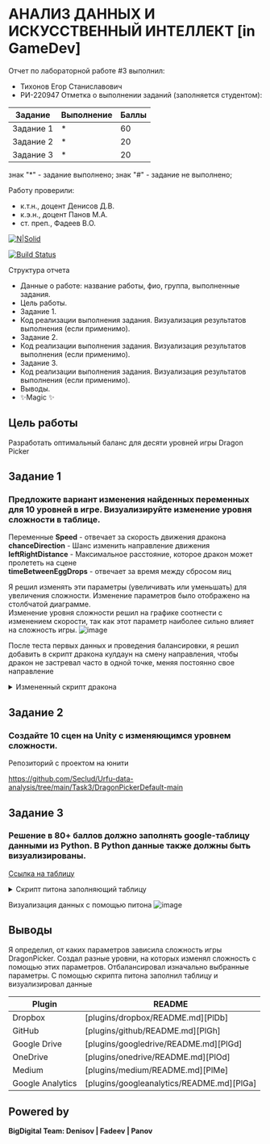 # АНАЛИЗ ДАННЫХ И ИСКУССТВЕННЫЙ ИНТЕЛЛЕКТ [in GameDev]
Отчет по лабораторной работе #3 выполнил:
- Тихонов Егор Станиславович
- РИ-220947
Отметка о выполнении заданий (заполняется студентом):

| Задание | Выполнение | Баллы |
| ------ | ------ | ------ |
| Задание 1 | * | 60 |
| Задание 2 | * | 20 |
| Задание 3 | * | 20 |

знак "*" - задание выполнено; знак "#" - задание не выполнено;

Работу проверили:
- к.т.н., доцент Денисов Д.В.
- к.э.н., доцент Панов М.А.
- ст. преп., Фадеев В.О.

[![N|Solid](https://cldup.com/dTxpPi9lDf.thumb.png)](https://nodesource.com/products/nsolid)

[![Build Status](https://travis-ci.org/joemccann/dillinger.svg?branch=master)](https://travis-ci.org/joemccann/dillinger)

Структура отчета

- Данные о работе: название работы, фио, группа, выполненные задания.
- Цель работы.
- Задание 1.
- Код реализации выполнения задания. Визуализация результатов выполнения (если применимо).
- Задание 2.
- Код реализации выполнения задания. Визуализация результатов выполнения (если применимо).
- Задание 3.
- Код реализации выполнения задания. Визуализация результатов выполнения (если применимо).
- Выводы.
- ✨Magic ✨

## Цель работы
Разработать оптимальный баланс для десяти уровней игры Dragon Picker


## Задание 1
### Предложите вариант изменения найденных переменных для 10 уровней в игре. Визуализируйте изменение уровня сложности в таблице. 

Переменные
**Speed** - отвечает за скорость движения дракона  
**chanceDirection** - Шанс изменить направление движения  
**leftRightDistance** - Максимальное расстояние, которое дракон может пролететь на сцене  
**timeBetweenEggDrops** - отвечает за время между сбросом яиц  

Я решил изменять эти параметры (увеличивать или уменьшать) для увеличения сложности. Изменение параметров было отображено на столбчатой диаграмме.  
Изменение уровня сложности решил на графике соотнести с изменением скорости, так как этот параметр наиболее сильно влияет на сложность игры.
![image](https://github.com/Seclud/Urfu-data-analysis/assets/82933148/b1ed02e1-7635-4251-9895-643376a2d60e)

После теста первых данных и проведения балансировки, я решил добавить в скрипт дракона кулдаун на смену направления, чтобы дракон не застревал часто в одной точке, меняя постоянно свое направление

<details>
<summary>Измененный скрипт дракона</summary>

```cs
using System.Collections;
using System.Collections.Generic;
using UnityEngine;

public class EnemyDragon : MonoBehaviour
{
    public GameObject dragonEggPrefab;
    public float speed = 1;
    public float timeBetweenEggDrops = 1f;
    public float leftRightDistance = 10f;
    public float chanceDirection = 0.1f;
    private float directionChangeCooldown = 2.0f; // Кулдаун в секундах
    private float timeSinceDirectionChange = 0.0f; // Время с последней смены направления

    void Start()
    {
        Invoke("DropEgg", 2f);

    }

    void DropEgg(){
        Vector3 myVector = new Vector3(0.0f, 5.0f, 0.0f);
        GameObject egg = Instantiate<GameObject>(dragonEggPrefab);
        egg.transform.position = transform.position + myVector;
        Invoke("DropEgg", timeBetweenEggDrops);
    }

    // Update is called once per frame
    void Update()
    {
        Vector3 pos = transform.position;
        pos.x += speed * Time.deltaTime;
        transform.position = pos;

        if (pos.x < -leftRightDistance){
            speed = Mathf.Abs(speed);
        }
        else if (pos.x > leftRightDistance){
            speed = -Mathf.Abs(speed);
        }
    }
    
    
    private void FixedUpdate() {
        timeSinceDirectionChange += Time.fixedDeltaTime; // Увеличиваю таймер

        if (Random.value < chanceDirection && timeSinceDirectionChange >= directionChangeCooldown)
        {
            speed *= -1;
            timeSinceDirectionChange = 0.0f; // Сбросить таймер
        }
    }
}
```

</details>

## Задание 2
### Создайте 10 сцен на Unity с изменяющимся уровнем сложности.

Репозиторий с проектом на юнити

https://github.com/Seclud/Urfu-data-analysis/tree/main/Task3/DragonPickerDefault-main

## Задание 3
### Решение в 80+ баллов должно заполнять google-таблицу данными из Python. В Python данные также должны быть визуализированы.

[Ссылка на таблицу](https://docs.google.com/spreadsheets/d/1gX0QoAih_NlwM91knSoOocxWcyhtXib_C4j9Bwn2Jdw/edit?usp=sharing)
<details>
<summary>Скрипт питона заполняющий таблицу</summary>

```py
import gspread
import matplotlib.pyplot as plt
import numpy as np

gc = gspread.service_account(filename='ivory-volt-367415-cc8a447ba86e.json')
sh = gc.open("UnityDataScienceLab3")

data = {
    'Level': [1, 2, 3, 4, 5, 6, 7, 8, 9, 10],
    'Dragon Speed': [4, 5, 6, 7, 8, 9, 10, 11, 12, 13],
    'Time Between Egg Drops': [2, 1.05, 1.1, 1.15, 1.2, 1.25, 1.3, 1.35, 1.4, 1.45],
    'Left-Right Distance': [10, 12, 14, 16, 18, 20, 20, 22, 22, 22],
    'Direction Change Probability': [0.01, 0.02, 0.03, 0.04, 0.05, 0.06, 0.07, 0.08, 0.09, 0.1]
}

data_balanced = {
    'Level': [1, 2, 3, 4, 5, 6, 7, 8, 9, 10],
    'Dragon Speed': [4, 6, 8, 10, 12, 14, 16, 18, 20, 22 ],
    'Time Between Egg Drops': [2, 1.85, 1.7, 1.55, 1.4, 1.25, 1.1, 0.95, 0.8, 0.65],
    'Left-Right Distance': [10, 12, 14, 16, 18, 20, 20, 20, 20, 20],
    'Direction Change Probability': [0.01, 0.02, 0.03, 0.04, 0.05, 0.06, 0.07, 0.08, 0.09, 0.1]
}

for i in range(len(data['Level'])):
    row = [data['Level'][i], data['Dragon Speed'][i], data['Time Between Egg Drops'][i],data['Left-Right Distance'][i], data['Direction Change Probability'][i]]
    cell_range = f'A{i+3}:E{i+3}'
    sh.worksheet('Лист2').update(cell_range, [row])
    
    row_balanced =[data_balanced['Level'][i], data_balanced['Dragon Speed'][i], data_balanced['Time Between Egg Drops'][i], data_balanced['Left-Right Distance'][i],data_balanced['Direction Change Probability'][i]]
    cell_range_balanced = f'A{i+16}:E{i+16}'
    sh.worksheet('Лист2').update(cell_range_balanced, [row_balanced])

barWidth = 0.25
fig, axs = plt.subplots(2, figsize =(12, 16)) 

br1 = np.arange(len(data['Level'])) 
br2 = [x + barWidth for x in br1] 
br3 = [x + barWidth for x in br2] 

axs[0].bar(br1, data['Dragon Speed'], color ='r', width = barWidth, 
        edgecolor ='black', label ='Dragon Speed') 
axs[0].bar(br2, data['Time Between Egg Drops'], color ='g', width = barWidth, 
        edgecolor ='black', label ='Egg Drop Frequency') 
axs[0].bar(br3, data['Direction Change Probability'], color ='b', width = barWidth, 
        edgecolor ='black', label ='Direction Change Probability') 

axs[0].set_xlabel('Level', fontweight ='bold', fontsize = 15) 
axs[0].set_ylabel('Value', fontweight ='bold', fontsize = 15) 
axs[0].set_xticks([r + barWidth for r in range(len(data['Dragon Speed']))])
axs[0].set_xticklabels(data['Level'])
axs[0].legend()

br4 = np.arange(len(data_balanced['Level'])) 
br5 = [x + barWidth for x in br4] 
br6 = [x + barWidth for x in br5] 

axs[1].bar(br4, data_balanced['Dragon Speed'], color ='r', width = barWidth, 
        edgecolor ='black', label ='Balanced Dragon Speed') 
axs[1].bar(br5, data_balanced['Time Between Egg Drops'], color ='g', width = barWidth, 
        edgecolor ='black', label ='Balanced Egg Drop Frequency') 
axs[1].bar(br6, data_balanced['Direction Change Probability'], color ='b', width = barWidth, 
        edgecolor ='black', label ='Balanced Direction Change Probability') 

axs[1].set_xlabel('Level', fontweight ='bold', fontsize = 15) 
axs[1].set_ylabel('Value', fontweight ='bold', fontsize = 15) 
axs[1].set_xticks([r + barWidth for r in range(len(data_balanced['Dragon Speed']))])
axs[1].set_xticklabels(data_balanced['Level'])
axs[1].legend()

plt.tight_layout()
plt.show() 
```

</details>  

Визуализация данных с помощью питона
![image](https://github.com/Seclud/Urfu-data-analysis/assets/82933148/f6561268-2544-4f1f-8692-b48beb229a16)


## Выводы
Я определил, от каких параметров зависила сложность игры DragonPicker. Создал разные уровни, на которых изменял сложность с помощью этих параметров. Отбалансировал изначально выбранные параметры. С помощью скрипта питона заполнил таблицу и визуализировал данные

| Plugin | README |
| ------ | ------ |
| Dropbox | [plugins/dropbox/README.md][PlDb] |
| GitHub | [plugins/github/README.md][PlGh] |
| Google Drive | [plugins/googledrive/README.md][PlGd] |
| OneDrive | [plugins/onedrive/README.md][PlOd] |
| Medium | [plugins/medium/README.md][PlMe] |
| Google Analytics | [plugins/googleanalytics/README.md][PlGa] |

## Powered by

**BigDigital Team: Denisov | Fadeev | Panov**
